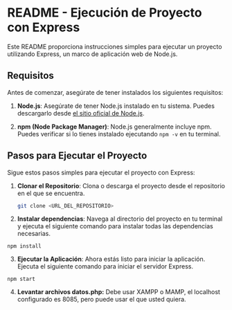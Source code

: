 # README - Ejecución de Proyecto con Express

Este README proporciona instrucciones simples para ejecutar un proyecto utilizando Express, un marco de aplicación web de Node.js.

## Requisitos

Antes de comenzar, asegúrate de tener instalados los siguientes requisitos:

1. **Node.js**: Asegúrate de tener Node.js instalado en tu sistema. Puedes descargarlo desde [el sitio oficial de Node.js](https://nodejs.org/).

2. **npm (Node Package Manager)**: Node.js generalmente incluye npm. Puedes verificar si lo tienes instalado ejecutando `npm -v` en tu terminal.

## Pasos para Ejecutar el Proyecto

Sigue estos pasos simples para ejecutar el proyecto con Express:

1. **Clonar el Repositorio**: Clona o descarga el proyecto desde el repositorio en el que se encuentra.

   ```bash
   git clone <URL_DEL_REPOSITORIO>
   ```

2. **Instalar dependencias**: Navega al directorio del proyecto en tu terminal y ejecuta el siguiente comando para instalar todas las dependencias necesarias.
```
npm install

```

3. **Ejecutar la Aplicación**: Ahora estás listo para iniciar la aplicación. Ejecuta el siguiente comando para iniciar el servidor Express.

```
npm start

```

4. **Levantar archivos datos.php:** Debe usar XAMPP o MAMP, el localhost configurado es 8085, pero puede usar el que usted quiera.
